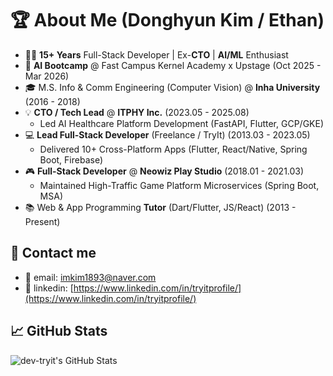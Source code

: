 # 🏆 About Me (Donghyun Kim / Ethan)
- 👨‍💻 **15+ Years** Full-Stack Developer | Ex-**CTO** | **AI/ML** Enthusiast
- 🚀 **AI Bootcamp** @ Fast Campus Kernel Academy x Upstage (Oct 2025 - Mar 2026)
- 🎓 M.S. Info & Comm Engineering (Computer Vision) @ **Inha University** (2016 - 2018)
- 💡 **CTO / Tech Lead** @ **ITPHY Inc.** (2023.05 - 2025.08)
    - Led AI Healthcare Platform Development (FastAPI, Flutter, GCP/GKE)
- 💻 **Lead Full-Stack Developer** (Freelance / TryIt) (2013.03 - 2023.05)
    - Delivered 10+ Cross-Platform Apps (Flutter, React/Native, Spring Boot, Firebase)
- 🎮 **Full-Stack Developer** @ **Neowiz Play Studio** (2018.01 - 2021.03)
    - Maintained High-Traffic Game Platform Microservices (Spring Boot, MSA)
- 📚 Web & App Programming **Tutor** (Dart/Flutter, JS/React) (2013 - Present)

## 💌 Contact me

- 📧 email: imkim1893@naver.com
- 🚀 linkedin: [https://www.linkedin.com/in/tryitprofile/](https://www.linkedin.com/in/tryitprofile/)

## 📈 GitHub Stats

![dev-tryit's GitHub Stats](https://github-readme-stats.vercel.app/api?username=dev-tryit&show_icons=true&count_private=true)
